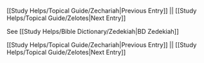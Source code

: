 [[Study Helps/Topical Guide/Zechariah|Previous Entry]]  ||  [[Study Helps/Topical Guide/Zelotes|Next Entry]]

 See [[Study Helps/Bible Dictionary/Zedekiah|BD Zedekiah]]

[[Study Helps/Topical Guide/Zechariah|Previous Entry]]  ||  [[Study Helps/Topical Guide/Zelotes|Next Entry]]
